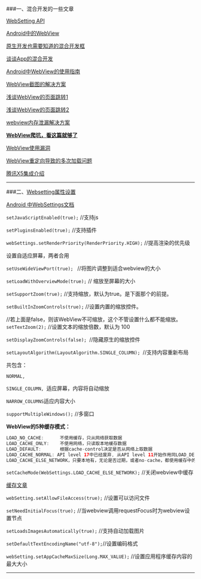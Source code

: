 ###一、混合开发的一些文章

[WebSetting API](https://developer.mozilla.org/en-US/docs/WebAPI)

[Android中的WebView](http://androiddoc.qiniudn.com/reference/android/webkit/WebView.html)

[原生开发也需要知道的混合开发框](https://mp.weixin.qq.com/s/t45RhFonOKZPEXmQ0Rpj5w)

[谈谈App的混合开发](https://www.cnblogs.com/wlfcolin/p/6803133.html)

[Android中WebView的使用指南](https://mp.weixin.qq.com/s/mGT7VwHNeZHtVdFaP4IqXw)

[WebView截图的解决方案](https://mp.weixin.qq.com/s/k_lYhFQbn3n2cjloOexCUw)

[浅谈WebView的页面跳转1](https://mp.weixin.qq.com/s/4WP1mTmeWTU8nFO9Ex9vQQ)

[浅谈WebView的页面跳转2](https://mp.weixin.qq.com/s/4WP1mTmeWTU8nFO9Ex9vQ)

[webview内存泄漏解决方案](https://mp.weixin.qq.com/s/RJWiGQW_rbo9Ej9KdKRdTA)

**[WebView爬坑，看这篇就够了](https://mp.weixin.qq.com/s/HFUXbJwqp6hC7Bb8wR0Svw)**

[WebView使用漏洞](https://blog.csdn.net/carson_ho/article/details/64904635)

[WebView重定向导致的多次加载问题](https://blog.csdn.net/nifanggge/article/details/72814472)









[腾讯X5集成介绍](https://www.imooc.com/article/49311)

-----------------------------------------------------------------------------------------------------------------------------------------------------------

###二、[Websetting属性设置](https://blog.csdn.net/csdn_yang123/article/details/71709444)

[Android 中WebSettings文档](http://androiddoc.qiniudn.com/reference/android/webkit/WebSettings.html)

`setJavaScriptEnabled(true);`  		//支持js

`setPluginsEnabled(true);` 			 //支持插件

`webSettings.setRenderPriority(RenderPriority.HIGH);`  //提高渲染的优先级 

设置自适应屏幕，两者合用

`setUseWideViewPort(true); ` //将图片调整到适合webview的大小

`setLoadWithOverviewMode(true);` // 缩放至屏幕的大小



`setSupportZoom(true);`  //支持缩放，默认为true。是下面那个的前提。

`setBuiltInZoomControls(true);` //设置内置的缩放控件。

//若上面是false，则该WebView不可缩放，这个不管设置什么都不能缩放。
`setTextZoom(2);`							//设置文本的缩放倍数，默认为 100

`setDisplayZoomControls(false); `//隐藏原生的缩放控件 



 `setLayoutAlgorithm(LayoutAlgorithm.SINGLE_COLUMN); `//支持内容重新布局

共包含： 

`NORMAL, `

`SINGLE_COLUMN, `适应屏幕，内容将自动缩放

`NARROW_COLUMNS`适应内容大小



` supportMultipleWindows(); ` //多窗口 



**WebView的5种缓存模式：** 

```java
LOAD_NO_CACHE: 		不使用缓存，只从网络获取数据
LOAD_CACHE_ONLY:  	不使用网络，只读取本地缓存数据
LOAD_DEFAULT:  		根据cache-control决定是否从网络上取数据
LOAD_CACHE_NORMAL: API level 17中已经废弃, 从API level 11开始作用同LOAD_DEFAULT模式
LOAD_CACHE_ELSE_NETWORK，只要本地有，无论是否过期，或者no-cache，都使用缓存中的数据
```

`setCacheMode(WebSettings.LOAD_CACHE_ELSE_NETWORK);`  //关闭webview中缓存 

[缓存文章](https://www.jb51.net/article/116333.htm)

`webSetting.setAllowFileAccess(true);`       //设置可以访问文件

`setNeedInitialFocus(true);` //当webview调用requestFocus时为webview设置节点 

`setLoadsImagesAutomatically(true);`  //支持自动加载图片 

`setDefaultTextEncodingName("utf-8");`//设置编码格式 

`webSetting.setAppCacheMaxSize(Long.MAX_VALUE);`                                   //设置应用程序缓存内容的最大大小



-----------------------------------------------------------------------------------------------------------------------------------------------------------